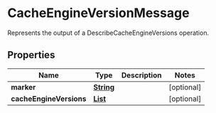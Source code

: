 

# CacheEngineVersionMessage

Represents the output of a <a>DescribeCacheEngineVersions</a> operation.

## Properties

| Name | Type | Description | Notes |
|------------ | ------------- | ------------- | -------------|
|**marker** | [**String**](String.md) |  |  [optional] |
|**cacheEngineVersions** | [**List**](List.md) |  |  [optional] |



